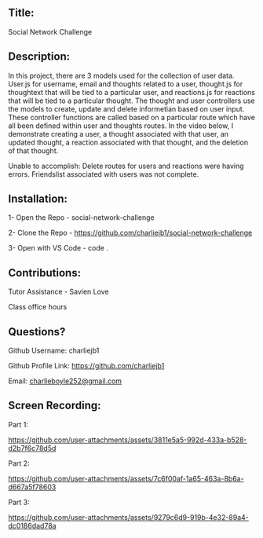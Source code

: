  ## Title: 
 
 Social Network Challenge 
  
 ## Description: 

In this project, there are 3 models used for the collection of user data. User.js for username, email and thoughts related to a user, thought.js for thoughtext that will be tied to a particular user, and reactions.js for reactions that will be tied to a particular thought. The thought and user controllers use the models to create, update and delete informetian based on user input. These controller functions are called based on a particular route which have all been defined within user and thoughts routes. In the video below, I demonstrate creating a user, a thought associated with that user, an updated thought, a reaction associated with that thought, and the deletion of that thought. 

Unable to accomplish: Delete routes for users and reactions were having errors. Friendslist associated with users was not complete. 


 ## Installation: 

 1- Open the Repo - social-network-challenge
 
 2- Clone the Repo - https://github.com/charliejb1/social-network-challenge

 3- Open with VS Code - code .

 ## Contributions: 

 Tutor Assistance - Savien Love

 
 Class office hours 

 ## Questions?

  Github Username: charliejb1
  
  Github Profile Link: https://github.com/charliejb1
  
  Email: charlieboyle252@gmail.com

 ## Screen Recording:
 
Part 1:

https://github.com/user-attachments/assets/3811e5a5-992d-433a-b528-d2b7f6c78d5d

Part 2: 

https://github.com/user-attachments/assets/7c6f00af-1a65-463a-8b6a-d667a5f78603

Part 3:

https://github.com/user-attachments/assets/9279c6d9-919b-4e32-89a4-dc0186dad78a






  
